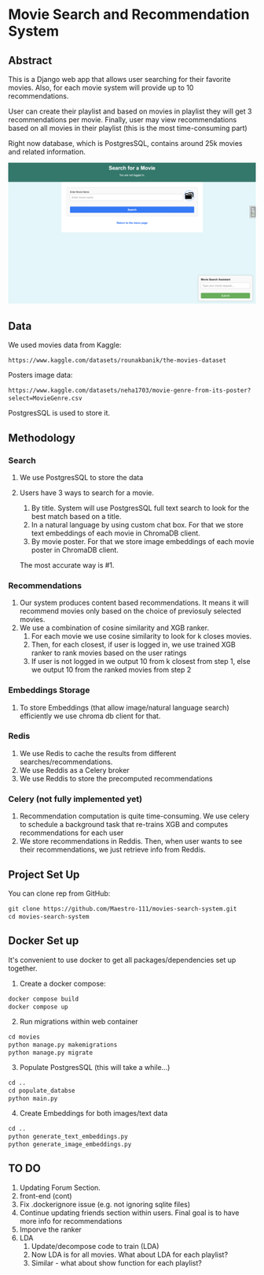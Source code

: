 # Movie Search and Recommendation System

## Abstract
This is a Django web app that allows user searching for their favorite movies.
Also, for each movie system will provide up to 10 recommendations.

User can create their playlist and based on movies in playlist they will get 3 recommendations per movie.
Finally, user may view recommendations based on all movies in their playlist (this is the most time-consuming part)

Right now database, which is PostgresSQL, contains around 25k movies and related information.

<img width="1300" alt="teaser" src="./figure/sample.png">

## Data

We used movies data from Kaggle:

```
https://www.kaggle.com/datasets/rounakbanik/the-movies-dataset
```

Posters image data:

```
https://www.kaggle.com/datasets/neha1703/movie-genre-from-its-poster?select=MovieGenre.csv
```


PostgresSQL is used to store it.

## Methodology

### Search

1) We use PostgresSQL to store the data
2) Users have 3 ways to search for a movie.

   1) By title. System will use PostgresSQL full text search to look for the best match based on a title.
   2) In a natural language by using custom chat box. For that we store text embeddings of each movie in ChromaDB client.
   3) By movie poster. For that we store image embeddings of each movie poster in ChromaDB client.

    The most accurate way is #1.

### Recommendations

1) Our system produces content based recommendations. It means it will recommend movies only based on the choice of previosuly selected movies.
2) We use a combination of cosine similarity and XGB ranker.
   1) For each movie we use cosine similarity to look for k closes movies.
   2) Then, for each closest, if user is logged in, we use trained XGB ranker to rank movies based on the user ratings
   3) If user is not logged in we output 10 from k closest from step 1, else we output 10 from the ranked movies from step 2


### Embeddings Storage

1) To store Embeddings (that allow image/natural language search) efficiently we use chroma db client for that.


### Redis

1) We use Redis to cache the results from different searches/recommendations.
2) We use Reddis as a Celery broker
3) We use Reddis to store the precomputed recommendations


### Celery (not fully implemented yet)

1) Recommendation computation is quite time-consuming. We use celery to schedule a background task that re-trains XGB and computes recommendations for each user
2) We store recommendations in Reddis. Then, when user wants to see their recommendations, we just retrieve info from Reddis.


## Project Set Up

You can clone rep from GitHub:

```
git clone https://github.com/Maestro-111/movies-search-system.git
cd movies-search-system
```



## Docker Set up

It's convenient to use docker to  get all packages/dependencies set up together.

1) Create a docker compose:

```
docker compose build
docker compose up
```

2) Run migrations within web container

```
cd movies
python manage.py makemigrations
python manage.py migrate
```

3) Populate PostgresSQL (this will take a while...)

```
cd ..
cd populate_databse
python main.py

```

4) Create Embeddings for both images/text data

```
cd ..
python generate_text_embeddings.py
python generate_image_embeddings.py
```


## TO DO

1. Updating Forum Section.
2. front-end (cont)
3. Fix .dockerignore issue (e.g. not ignoring sqlite files)
4. Continue updating friends section within users. Final goal is to have more info for recommendations
5. Imporve the ranker
6. LDA
   1. Update/decompose code to train (LDA)
   2. Now LDA is for all movies. What about LDA for each playlist?
   3. Similar - what about show function for each playlist?
